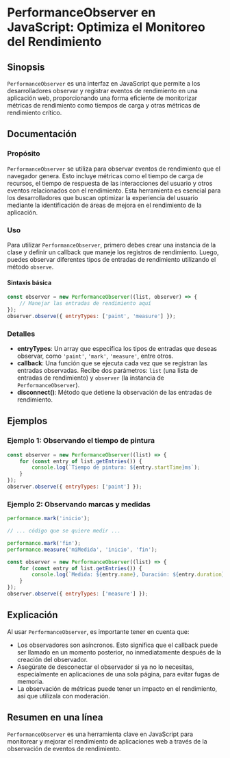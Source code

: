 <!--
Meta Description: # PerformanceObserver en JavaScript: Optimiza el Monitoreo del Rendimiento ## Sinopsis `PerformanceObserver` es una interfaz en JavaScript que permite...
Meta Keywords: rendimiento, que, performanceobserver, una, observer
-->

# PerformanceObserver en JavaScript: Optimiza el Monitoreo del Rendimiento

## Sinopsis
`PerformanceObserver` es una interfaz en JavaScript que permite a los desarrolladores observar y registrar eventos de rendimiento en una aplicación web, proporcionando una forma eficiente de monitorizar métricas de rendimiento como tiempos de carga y otras métricas de rendimiento crítico.

## Documentación
### Propósito
`PerformanceObserver` se utiliza para observar eventos de rendimiento que el navegador genera. Esto incluye métricas como el tiempo de carga de recursos, el tiempo de respuesta de las interacciones del usuario y otros eventos relacionados con el rendimiento. Esta herramienta es esencial para los desarrolladores que buscan optimizar la experiencia del usuario mediante la identificación de áreas de mejora en el rendimiento de la aplicación.

### Uso
Para utilizar `PerformanceObserver`, primero debes crear una instancia de la clase y definir un callback que maneje los registros de rendimiento. Luego, puedes observar diferentes tipos de entradas de rendimiento utilizando el método `observe`.

#### Sintaxis básica
```javascript
const observer = new PerformanceObserver((list, observer) => {
    // Manejar las entradas de rendimiento aquí
});
observer.observe({ entryTypes: ['paint', 'measure'] });
```

### Detalles
- **entryTypes**: Un array que especifica los tipos de entradas que deseas observar, como `'paint'`, `'mark'`, `'measure'`, entre otros.
- **callback**: Una función que se ejecuta cada vez que se registran las entradas observadas. Recibe dos parámetros: `list` (una lista de entradas de rendimiento) y `observer` (la instancia de `PerformanceObserver`).
- **disconnect()**: Método que detiene la observación de las entradas de rendimiento.
  
## Ejemplos
### Ejemplo 1: Observando el tiempo de pintura
```javascript
const observer = new PerformanceObserver((list) => {
    for (const entry of list.getEntries()) {
        console.log(`Tiempo de pintura: ${entry.startTime}ms`);
    }
});
observer.observe({ entryTypes: ['paint'] });
```

### Ejemplo 2: Observando marcas y medidas
```javascript
performance.mark('inicio');

// ... código que se quiere medir ...

performance.mark('fin');
performance.measure('miMedida', 'inicio', 'fin');

const observer = new PerformanceObserver((list) => {
    for (const entry of list.getEntries()) {
        console.log(`Medida: ${entry.name}, Duración: ${entry.duration}ms`);
    }
});
observer.observe({ entryTypes: ['measure'] });
```

## Explicación
Al usar `PerformanceObserver`, es importante tener en cuenta que:
- Los observadores son asíncronos. Esto significa que el callback puede ser llamado en un momento posterior, no inmediatamente después de la creación del observador.
- Asegúrate de desconectar el observador si ya no lo necesitas, especialmente en aplicaciones de una sola página, para evitar fugas de memoria.
- La observación de métricas puede tener un impacto en el rendimiento, así que utilízala con moderación.

## Resumen en una línea
`PerformanceObserver` es una herramienta clave en JavaScript para monitorear y mejorar el rendimiento de aplicaciones web a través de la observación de eventos de rendimiento.
